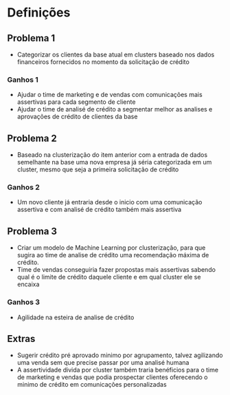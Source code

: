 # Definições

## Problema 1

- Categorizar os clientes da base atual em clusters baseado nos dados financeiros fornecidos no momento da solicitação de crédito

### Ganhos 1

- Ajudar o time de marketing e de vendas com comunicações mais assertivas para cada segmento de cliente
- Ajudar o time de analisé de crédito a segmentar melhor as analises e aprovações de crédito de clientes da base

## Problema 2

- Baseado na clusterização do item anterior com a entrada de dados semelhante na base uma nova empresa já séria categorizada em um cluster, mesmo que seja a primeira solicitação de crédito

### Ganhos 2

- Um novo cliente já entraria desde o inicio com uma comunicação assertiva e com analisé de crédito também mais assertiva

## Problema 3

- Criar um modelo de Machine Learning por clusterização, para que sugira ao time de analise de crédito uma recomendação máxima de crédito.
- Time de vendas conseguiria fazer propostas mais assertivas sabendo qual é o limite de crédito daquele cliente e em qual cluster ele se encaixa

### Ganhos 3

- Agilidade na esteira de analise de crédito

## Extras

- Sugerir crédito pré aprovado minimo por agrupamento, talvez agilizando uma venda sem que precise passar por uma analisé humana
- A assertividade divida por cluster também traria benéficios para o time de marketing e vendas que podia prospectar clientes oferecendo o minimo de crédito em comunicações personalizadas
